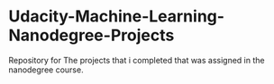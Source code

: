 # Udacity-Machine-Learning-Nanodegree-Projects
Repository for The projects that i completed that was assigned in the nanodegree course. 
